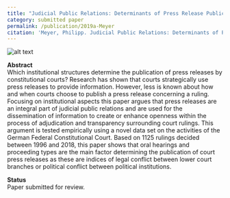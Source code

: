 ```yaml
---
title: "Judicial Public Relations: Determinants of Press Release Publication by Constitutional Courts"
category: submitted paper
permalink: /publication/2019a-Meyer
citation: 'Meyer, Philipp. Judicial Public Relations: Determinants of Press Release Publication by Constitutional Courts. Working Paper.'
---
```



![alt text](https://phimeyer.github.io/images/06_marginaleffects.jpeg "Marginal Effects")


<p><b>Abstract</b><br>
Which institutional structures determine the publication of press releases by constitutional courts? Research has shown that courts strategically use press releases to provide information. However, less is known about how and when courts choose to publish a press release concerning a ruling. Focusing on institutional aspects this paper argues that press releases are an integral part of judicial public relations and are used for the dissemination of information to create or enhance openness within the process of adjudication and transparency surrounding court rulings. This argument is tested empirically using a novel data set on the activities of the German Federal Constitutional Court. Based on 1125 rulings decided between 1996 and 2018, this paper shows that oral hearings and proceeding types are the main factor determining the publication of court press releases as these are indices of legal conflict between lower court branches or political conflict between political institutions.</p>

<p><b>Status</b><br>
Paper submitted for review.</p>
